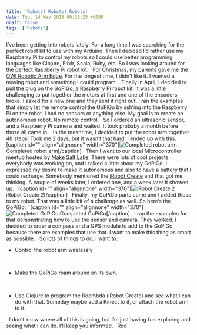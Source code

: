 ```yaml
---
title: 'Robots! Robots! Robots!'
date: Thu, 14 May 2015 00:21:25 +0000
draft: false
tags: ['Robots']
---
```


I’ve been getting into robots lately. For a long time I was searching for the perfect robot kit to use with my Arduino. Then I decided I’d rather use my Raspberry Pi to control my robots so I could use better programming languages like Clojure, Elixir, Scala, Ruby, etc. So I was looking around for the perfect Raspberry Pi robot kit.   For Christmas, my parents gave me the [OWI Robotic Arm Edge](https://www.amazon.com/gp/product/B0017OFRCY/ref=as_li_tl?ie=UTF8&tag=rodschmidt-20&camp=1789&creative=9325&linkCode=as2&creativeASIN=B0017OFRCY&linkId=bf904572cfaa824e0d4a13b79c042132). For the longest time, I didn’t like it. I wanted a moving robot and something I could program.   Finally in April, I decided to pull the plug on the [GoPiGo](https://www.amazon.com/gp/product/B01LZMH0CZ/ref=as_li_tl?ie=UTF8&tag=rodschmidt-20&camp=1789&creative=9325&linkCode=as2&creativeASIN=B01LZMH0CZ&linkId=c278025b45a49276ad7b4c46da62d98e), a Raspberry Pi robot kit. It was a little challenging to put together the motors at first and one of the encoders broke. I asked for a new one and they sent it right out. I ran the examples that simply let me remote control the GoPiGo by ssh’ing into the Raspberry Pi on the robot. I had no sensors or anything else. My goal is to create an autonomous robot. No remote control.   So I ordered an ultrasonic sensor, and a Raspberry Pi camera and waited. It took probaby a month before those all came in.   In the meantime, I decided to put the robot arm together. 48 steps! Took me 2 days, but it wasn’t that hard. I ended up with this.   \[caption id="" align="alignnone" width="370"\]![](https://rodschmidt.com/wp-content/uploads/2015/05/2_1_IMG_0979.png "Completed robot arm") Completed robot arm\[/caption\]   Then I went to our local Microcontroller meetup hosted by [Make Salt Lake](http://makesaltlake.org). There were lots of cool projects everybody was working on, and I talked a little about my GoPiGo. I expressed my desire to make it autonomous and also to have a battery that I could recharge. Somebody mentioned the [iRobot Create](http://www.irobot.com/About-iRobot/STEM/Create-2.aspx) and that got me thinking. A couple of weeks later, I ordered one, and a week later it showed up.   \[caption id="" align="alignnone" width="370"\]![](https://rodschmidt.com/wp-content/uploads/2015/05/IMG_0980.png "iRobot Create 2") iRobot Create 2\[/caption\]   Finally, my GoPiGo parts came and I added those to my robot. That was a little bit of a challenge as well. So here’s the GoPiGo:   \[caption id="" align="alignnone" width="370"\]![](https://rodschmidt.com/wp-content/uploads/2015/05/IMG_0978.png "Completed GoPiGo") Completed GoPiGo\[/caption\]   I ran the examples for that demonstrating how to use the sensor and camera. They worked. I decided to order a compass and a GPS module to add to the GoPiGo because there are examples that use that. I want to make this thing as smart as possible.   So lots of things to do. I want to:    

*   Control the robot arm wirelessly

 

*   Make the GoPiGo roam around on its own.

 

*   Use Clojure to program the Roombda (iRobot Create) and see what I can do with that. Someday maybe add a Kinect to it, or attach the robot arm to it.

  I don’t know where all of this is going, but I’m just having fun exploring and seeing what I can do. I’ll keep you informed.   Rod